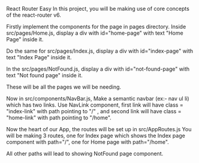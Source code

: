 React Router Easy
In this project, you will be making use of core concepts of the react-router v6.

Firstly implement the components for the page in pages directory. Inside src/pages/Home.js, display a div with id="home-page" with text "Home Page" inside it.

Do the same for src/pages/Index.js, display a div with id="index-page" with text "Index Page" inside it.

In the src/pages/NotFound.js, display a div with id="not-found-page" with text "Not found page" inside it.

These will be all the pages we will be needing.

Now in src/components/NavBar.js, Make a semantic navbar (ex:- nav ul li) which has two links. Use NavLink component, first link will have class = "index-link" with path pointing to "/" , and second link will have class = "home-link" with path pointing to "/home".

Now the heart of our App, the routes will be set up in src/AppRoutes.js You will be making 3 routes, one for Index page which shows the Index page component with path="/", one for Home page with path="/home".

All other paths will lead to showing NotFound page component.
